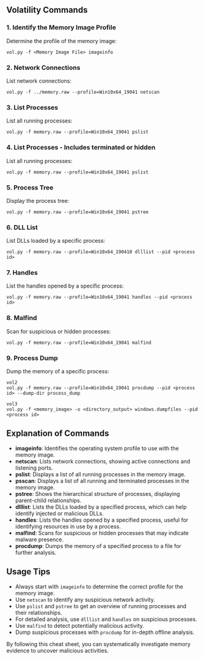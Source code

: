 ## Volatility Commands

### 1. Identify the Memory Image Profile
Determine the profile of the memory image:
```
vol.py -f <Memory Image File> imageinfo
```

### 2. Network Connections
List network connections:
```
vol.py -f ../memory.raw --profile=Win10x64_19041 netscan
```

### 3. List Processes
List all running processes:
```
vol.py -f memory.raw --profile=Win10x64_19041 pslist
```

### 4. List Processes - Includes terminated or hidden 
List all running processes:
```
vol.py -f memory.raw --profile=Win10x64_19041 pslist
```

### 5. Process Tree
Display the process tree:
```
vol.py -f memory.raw --profile=Win10x64_19041 pstree
```

### 6. DLL List
List DLLs loaded by a specific process:
```
vol.py -f memory.raw --profile=Win10x64_190410 dlllist --pid <process id>
```

### 7. Handles
List the handles opened by a specific process:
```
vol.py -f memory.raw --profile=Win10x64_19041 handles --pid <process id>
```

### 8. Malfind
Scan for suspicious or hidden processes:
```
vol.py -f memory.raw --profile=Win10x64_19041 malfind
```

### 9. Process Dump
Dump the memory of a specific process:
```
vol2
vol.py -f memory.raw --profile=Win10x64_19041 procdump --pid <process id> --dump-dir process_dump

vol3
vol.py -f <memory_image> -o <directory_output> windows.dumpfiles --pid <process id>
```


## Explanation of Commands

- **imageinfo**: Identifies the operating system profile to use with the memory image.
- **netscan**: Lists network connections, showing active connections and listening ports.
- **pslist**: Displays a list of all running processes in the memory image.
- **psscan**: Displays a list of all running and terminated processes in the memory image.
- **pstree**: Shows the hierarchical structure of processes, displaying parent-child relationships.
- **dlllist**: Lists the DLLs loaded by a specified process, which can help identify injected or malicious DLLs.
- **handles**: Lists the handles opened by a specified process, useful for identifying resources in use by a process.
- **malfind**: Scans for suspicious or hidden processes that may indicate malware presence.
- **procdump**: Dumps the memory of a specified process to a file for further analysis.

## Usage Tips

- Always start with `imageinfo` to determine the correct profile for the memory image.
- Use `netscan` to identify any suspicious network activity.
- Use `pslist` and `pstree` to get an overview of running processes and their relationships.
- For detailed analysis, use `dlllist` and `handles` on suspicious processes.
- Use `malfind` to detect potentially malicious activity.
- Dump suspicious processes with `procdump` for in-depth offline analysis.

By following this cheat sheet, you can systematically investigate memory evidence to uncover malicious activities.
